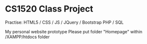 # CS1520 Class Project
Practise:
HTML5 / CSS / JS / JQuery / Bootstrap
PHP / SQL

My personal website prototype
Please put folder "Homepage" within /XAMPP/htdocs folder
